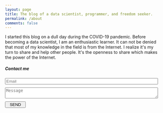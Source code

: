 ```yaml
---
layout: page
title: The blog of a data scientist, programmer, and freedom seeker.
permalink: /about
comments: false
---
```


<div class="row justify-content-between">
<div class="col-md-8 pr-5">

<p>I started this blog on a dull day during the COVID-19 pandemic. Before becoming a data scientist, I am an enthusiastic learner. It can not be denied that most of my knowledge in the field is from the Internet. I realize it's my turn to share and help other people. It's the openness to share which makes the power of the Internet.</p>

<!-- <p class="mb-5"><img class="shadow-lg" src="{{site.baseurl}}/assets/images/mediumish-jekyll-template.png" alt="jekyll template mediumish" /></p> -->

<!-- <h4>Documentation</h4>

<p>Please, read the docs <a href="https://bootstrapstarter.com/bootstrap-templates/template-mediumish-bootstrap-jekyll/">here</a>.</p>

<h4>Questions or bug reports?</h4>

<p>Head over to our <a href="https://github.com/wowthemesnet/mediumish-theme-jekyll">Github repository</a>!</p> -->

</div>

<div class="col-md-4">

<div class="sticky-top sticky-top-80">
<h5>Contact me</h5>

<form id=contactForm>
    <input class="form-control form-control-lg" name=email type=text placeholder="Email" style="width:100%"/>
    <textarea class="form-control form-control-lg" name=text placeholder="Message" required=required style="width:100%; margin-top:10px; margin-bottom:10px" oninput='this.style.height = "";this.style.height = this.scrollHeight + "px"'></textarea>
    <input class="btn btn-danger" name=sendButton type=submit value="  SEND  "/>
</form>
<script src="/assets/js/contact.js"></script>
<!-- 
<p>Thank you for your support! Your donation helps me to maintain and improve <a target="_blank" href="https://github.com/wowthemesnet/mediumish-theme-jekyll">Mediumish <i class="fab fa-github"></i></a>.</p>
<a target="_blank" href="https://www.wowthemes.net/donate/" class="btn btn-danger">Buy me a coffee</a> <a target="_blank" href="https://bootstrapstarter.com/bootstrap-templates/template-mediumish-bootstrap-jekyll/" class="btn btn-warning">Documentation</a>
-->

</div>
</div>
</div>
